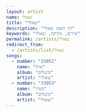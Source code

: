 ```yaml
---
layout: artist
name: שאולי
title: "שאולי"
description: "דף האמן שאולי"
keywords: "שירים, מוזיקה, שאולי"
permalink: /artists/שאולי
redirect_from:
  - /artists/list/שאולי
songs:
  - number: "33052"
    name: "אילו"
    album: "סינגלים"
    artist: "שאולי"
  - number: "33053"
    name: "בשיר"
    album: "סינגלים"
    artist: "שאולי"
---
```

